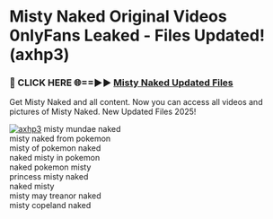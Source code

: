 # Misty Naked Original Videos 0nlyFans Leaked - Files Updated! (axhp3)

<h3>🔴 CLICK HERE 🌐==►► <a href="https://tinyurl.com/up5wt9bj" rel="nofollow">Misty Naked Updated Files</a></h3>

Get Misty Naked and all content. Now you can access all videos and pictures of Misty Naked. New Updated Files 2025!

[![axhp3](https://i.imgur.com/ABiUzMV.gif)](https://tinyurl.com/up5wt9bj)
misty mundae naked<br>
misty naked from pokemon<br>
misty of pokemon naked<br>
naked misty in pokemon<br>
naked pokemon misty<br>
princess misty naked<br>
naked misty<br>
misty may treanor naked<br>
misty copeland naked